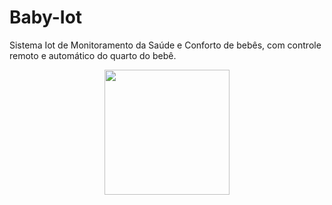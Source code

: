 # Baby-Iot

Sistema Iot de Monitoramento da Saúde e Conforto de bebês, com controle remoto e automático do quarto do bebê.

<div align="center">
<img src="https://user-images.githubusercontent.com/66453256/177552264-51a92664-a5d3-4e23-a97f-0f172c7dc3d8.png" width="200px" />
</div>
